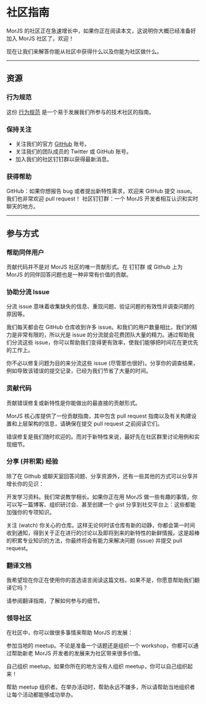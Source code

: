 # 社区指南

MorJS 的社区正在急速增长中，如果你正在阅读本文，这说明你大概已经准备好加入 MorJS 社区了。欢迎！

现在让我们来解答你能从社区中获得什么以及你能为社区做什么。

<hr />

## 资源

### 行为规范

这份 [行为规范](https://github.com/eleme/mor/blob/master/CODE_OF_CONDUCT.md) 是一个易于发展我们所参与的技术社区的指南。

### 保持关注

- 关注我们的官方 [GitHub](https://github.com/eleme) 账号。
- 关注我们的团队成员的 Twitter 或 GitHub 账号。
- 加入我们的社区钉钉群以获得最新消息。

### 获得帮助

GitHub：如果你想报告 bug 或者提出新特性需求，欢迎来 GitHub 提交 issue。我们也非常欢迎 pull request！
社区钉钉群：一个 MorJS 开发者相互认识和实时聊天的地方。

<hr />

## 参与方式

### 帮助同伴用户

贡献代码并不是对 MorJS 社区的唯一贡献形式。在 钉钉群 或 Github 上为 MorJS 的同伴回答问题也是一种非常有价值的贡献。

### 协助分流 Issue

分流 issue 意味着收集缺失的信息、重现问题、验证问题的有效性并调查问题的原因等。

我们每天都会在 GitHub 仓库收到许多 issue。和我们的用户数量相比，我们的精力是非常有限的，所以光是 issue 的分流就会花费团队大量的精力。通过帮助我们分流这些 issue，你可以帮助我们变得更有效率，使我们能够把时间花在更优先的工作上。

你不必以修复问题为目的来分流这些 issue (尽管那也很好)。分享你的调查结果，例如导致该错误的提交记录，已经为我们节省了大量的时间。

### 贡献代码

贡献错误修复或新特性是你能做出的最直接的贡献形式。

MorJS 核心库提供了一份贡献指南，其中包含 pull request 指南以及有关构建设置和上层架构的信息，请确保在提交 pull request 之前阅读它们。

错误修复是我们随时欢迎的。而对于新特性来说，最好先在社区群里讨论用例和实现细节。

### 分享 (并积累) 经验

除了在 Github 或聊天室回答问题、分享资源外，还有一些其他的方式可以分享并增长你的见识：

开发学习资料。我们常说教学相长。如果你正在用 MorJS 做一些有趣的事情，你可以写一篇博客、组织研讨会、甚至创建一个 gist 分享到社交平台上：这些都能加强你的专项知识。

关注 (watch) 你关心的仓库。这样无论何时该仓库有新的动静，你都会第一时间收到通知，得到关于正在进行的讨论以及即将到来的新特性的新鲜情报。这是超棒的积累专业知识的方法，你最终将会有能力来解决问题 (issue) 并提交 pull request。

### 翻译文档

我希望现在你正在使用你的首选语言阅读这篇文档，如果不是，你愿意帮助我们翻译它吗？

请参阅翻译指南，了解如何参与的细节。

### 领导社区

在社区中，你可以做很多事情来帮助 MorJS 的发展：

参加当地的 meetup。不论是准备一个话题还是组织一个 workshop，你都可以通过帮助新老 MorJS 开发者的发展来为社区带来很多价值。

自己组织 meetup。如果你所在的地方没有人组织 meetup，你可以自己组织起来！

帮助 meetup 组织者。在举办活动时，帮助永远不嫌多，所以请帮助当地组织者让每个活动都能够成功举办。
